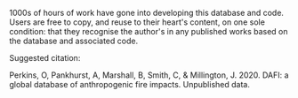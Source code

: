 1000s of hours of work have gone into developing this database and code. Users are free to copy, and reuse to their heart's content, on one sole condition: 
that they recognise the author's in any published works based on the database and associated code. 

Suggested citation:

Perkins, O, Pankhurst, A, Marshall, B, Smith, C, & Millington, J. 2020. DAFI: a global database of anthropogenic fire impacts. Unpublished data.  
